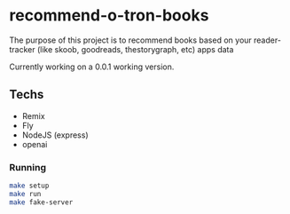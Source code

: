 # recommend-o-tron-books

The purpose of this project is to recommend books based on your reader-tracker (like skoob, goodreads, thestorygraph, etc) apps data

Currently working on a 0.0.1 working version.

## Techs

- Remix
- Fly
- NodeJS (express)
- openai

### Running

```sh
make setup
make run
make fake-server
```

